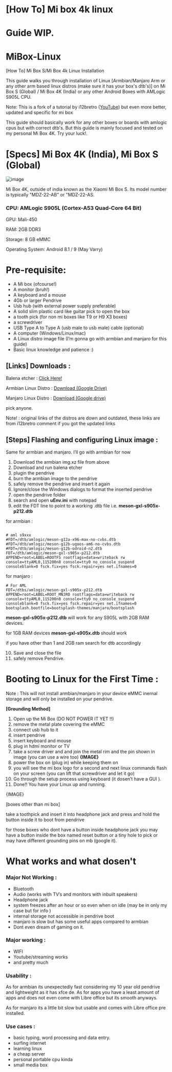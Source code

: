 # [How To] Mi box 4k linux

# Guide WIP.

# MiBox-Linux

[How To] Mi Box S/Mi Box 4k Linux Installation

This guide walks you through installation of Linux [Armbian/Manjaro Arm or any other arm based linux distros (make sure it has your box's dtb's)] on Mi Box S (Global) / Mi Box 4K (India) or any other Android Boxes with AMLogic S905L CPU.

Note: This is a fork of a tutorial by i12bretro ([YouTube](https://www.youtube.com/watch?v=bb8F20rgEJ4)) but even more better, updated and specific for mi box

This guide should basically work for any other boxes or boards with amlogic cpus but with correct dtb's. But this guide is mainly focused and tested on my personal Mi Box 4K. Try your luck!.

# [Specs] Mi Box 4K (India), Mi Box S (Global)

![image](https://github.com/Saiwilan/MiBox-Linux/assets/138218032/f6f5d9ff-ceb5-42a8-ac33-d9efaa821281)


Mi Box 4K, outside of india known as the Xiaomi Mi Box S. Its model number is typically "MDZ-22-AB" or "MDZ-22-AS.

### CPU: AMLogic S905L (Cortex-A53 Quad-Core 64 Bit)

GPU: Mali-450

RAM: 2GB DDR3

Storage: 8 GB eMMC

Operating System: Android 8.1 / 9 (May Varry)

# **Pre-requisite**:

- A Mi box (ofcourse!)
- A monitor (bruh!)
- A keyboard and a mouse
- 4Gb or larger Pendrive
- Usb hub (with external power supply preferable)
- A solid slim plastic card like guitar pick to open the box
- a tooth pick (for non mi boxes like T9 or H9 X3 boxes)
- a screwdriver
- USB Type A to Type A  (usb male to usb male) cable (optional)
- A computer (Windows/Linux/mac)
- A Linux distro image file (I’m gonna go with armbian and manjaro for this guide)
- Basic linux knowledge and patience :) 

## [Links] Downloads :

Balena etcher :  [Click Here!](https://etcher.balena.io/)

Armbian Linux Distro : [Download (Google Drive)](https://drive.google.com/file/d/1n6CZa582uJECV3lzQDtFbmbyvmOSiUSg/view?usp=sharing)

Manjaro Linux Distro : [Download (Google drive)](https://drive.google.com/file/d/1iF3KZBWze9VWiQ-4P6zYMTX9hA7TsM1h/view?usp=sharing)

pick anyone.

Note! : original links of the distros are down and outdated, these links are from i12bretro comment if you got the updated links

## [Steps] Flashing and configuring Linux image :

Same for armbian and manjaro. I’ll go with armbian for now

1. Download the armbian img.xz file from above
2. Download and run balena etcher
3. plugin the pendrive
4. burn the armbian image to the pendrive
5. safely remove the pendrive and insert it again
6. Ignore/close the Windows dialogs to format the inserted pendrive
7. open the pendrive folder
8. search and open **uEnv.ini** with notepad
9. edit the FDT line to point to a working .dtb file i.e. **meson-gxl-s905x-p212.dtb**

for armbian :

```

# aml s9xxx
#FDT=/dtb/amlogic/meson-g12a-x96-max-no-cvbs.dtb
#FDT=/dtb/amlogic/meson-g12b-ugoos-am6-no-cvbs.dtb
#FDT=/dtb/amlogic/meson-g12b-odroid-n2.dtb
FDT=/dtb/amlogic/meson-gxl-s905x-p212.dtb
APPEND=root=LABEL=ROOTFS rootflags=data=writeback rw console=ttyAML0,115200n8 console=tty0 no_console_suspend consoleblank=0 fsck.fix=yes fsck.repair=yes net.ifnames=0

```

for manjaro :

```
# For AML
FDT=/dtbs/amlogic/meson-gxl-s905x-p212.dtb
APPEND=root=LABEL=ROOT_MNJRO rootflags=data=writeback rw console=ttyAML0,115200n8 console=tty0 no_console_suspend consoleblank=0 fsck.fix=yes fsck.repair=yes net.ifnames=0 bootsplash.bootfile=bootsplash-themes/manjaro/bootsplash
```

 **meson-gxl-s905x-p212.dtb** will work for any S905L with 2GB RAM devices.

for 1GB RAM devices **meson-gxl-s905x.dtb** should work

if you have other than 1 and 2GB ram search for dtb accordingly

10. Save and close the file
11. safely remove Pendrive.

# **Booting to Linux for the First Time :**

Note : This will not install armbian/manjaro in your device eMMC inernal storage and will only be installed on your pendrive.

**[Grounding Method]**

1. Open up the Mi Box (DO NOT POWER IT YET !!)
2. remove the metal plate covering the eMMC
3. connect usb hub to it
4. insert pendrive
5. insert keyboard and mouse
6. plug in hdmi monitor or TV
7. take a screw driver and and join the metal rim and the pin shown in image (you can use a wire too)       **{IMAGE}**
8. power the box on (plug in) while keeping them on
9. you will see the mi box logo for a second and next linux commands flash on your screen (you can lift that screwdriver and let it go)
10. Go through the setup process using keyboard (it dosen’t have a GUI ).
11. Done!! You have your Linux up and running.

{IMAGE}

[boxes other than mi box]

take a toothpick and insert it into headphone jack and press and hold the button inside it to boot from pendrive

for those boxes who dont have a button inside headphone jack you may have a button inside the box named reset button or a tiny hole to pick or may have different grounding pins on mb (google it).

# What works and what dosen't

### Major Not Working :

- Bluetooth
- Audio (works with TV’s and monitors with inbuilt speakers)
- Headphone jack
- system freezes after an hour or so even when on idle (may be in only my case but for info )
- internal storage not accessible in pendrive boot
- manjaro is slow but has some useful apps compared to armbian
- Dont even dream of gaming on it.

### Major working :

- WIFI
- Youtube/streaming works
- and pretty much

### Usability :

As for armbian its unexpectedly fast considering my 10 year old pendrive and lightweight as it has xfce de. As for apps you have a least amount of apps and does not even come with Libre office but its smooth anyways.

As for manjaro its a little bit slow but usable and comes with Libre office pre installed.

### Use cases :

- basic typing, word processing and data entry.
- surfing internet
- learning linux
- a cheap server
- personal portable cpu kinda
- small media box
